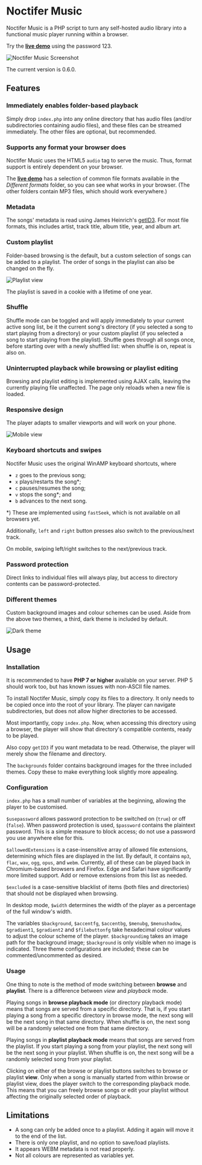 # Noctifer Music

Noctifer Music is a PHP script to turn any self-hosted audio library into a functional music player running within a browser. 

Try the [**live demo**](https://music.lrk.tools/demo) using the password 123.

![Noctifer Music Screenshot](./default.jpg)

The current version is 0.6.0. 


## Features

### Immediately enables folder-based playback

Simply drop `index.php` into any online directory that has audio files (and/or subdirectories containing audio files), and these files can be streamed immediately. The other files are optional, but recommended.

### Supports any format your browser does

Noctifer Music uses the HTML5 `audio` tag to serve the music. Thus, format support is entirely dependent on your browser. 

The [**live demo**](https://music.lrk.tools/demo) has a selection of common file formats available in the *Different formats* folder, so you can see what works in your browser. (The other folders contain MP3 files, which should work everywhere.)

### Metadata

The songs' metadata is read using James Heinrich's [getID3](https://github.com/JamesHeinrich/getID3). For most file formats, this includes artist, track title, album title, year, and album art.

### Custom playlist

Folder-based browsing is the default, but a custom selection of songs can be added to a playlist. The order of songs in the playlist can also be changed on the fly.

![Playlist view](./playlist.jpg)

The playlist is saved in a cookie with a lifetime of one year.

### Shuffle

Shuffle mode can be toggled and will apply immediately to your current active song list, be it the current song's directory (if you selected a song to start playing from a directory) or your custom playlist (if you selected a song to start playing from the playlist). Shuffle goes through all songs once, before starting over with a newly shuffled list: when shuffle is on, repeat is also on.

### Uninterrupted playback while browsing or playlist editing

Browsing and playlist editing is implemented using AJAX calls, leaving the currently playing file unaffected. The page only reloads when a new file is loaded.

### Responsive design

The player adapts to smaller viewports and will work on your phone.

![Mobile view](./mobile.jpg)

### Keyboard shortcuts and swipes

Noctifer Music uses the original WinAMP keyboard shortcuts, where

* `z` goes to the previous song;
* `x` plays/restarts the song*;
* `c` pauses/resumes the song;
* `v` stops the song*; and
* `b` advances to the next song.

*) These are implemented using `fastSeek`, which is not available on all browsers yet.

Additionally, `left` and `right` button presses also switch to the previous/next track.

On mobile, swiping left/right switches to the next/previous track.

### Password protection

Direct links to individual files will always play, but access to directory contents can be password-protected. 

### Different themes

Custom background images and colour schemes can be used. Aside from the above two themes, a third, dark theme is included by default.

![Dark theme](./dark.jpg)


## Usage

### Installation

It is recommended to have **PHP 7 or higher** available on your server. PHP 5 should work too, but has known issues with non-ASCII file names.

To install Noctifer Music, simply copy its files to a directory. It only needs to be copied once into the root of your library. The player can navigate subdirectories, but does not allow higher directories to be accessed.

Most importantly, copy `index.php`. Now, when accessing this directory using a browser, the player will show that directory's compatible contents, ready to be played.

Also copy `getID3` if you want metadata to be read. Otherwise, the player will merely show the filename and directory.

The `backgrounds` folder contains background images for the three included themes. Copy these to make everything look slightly more appealing.

### Configuration

`index.php` has a small number of variables at the beginning, allowing the player to be customised.


`$usepassword` allows password protection to be switched on (`true`) or off (`false`). When password protection is used, `$password` contains the plaintext password. This is a simple measure to block access; do not use a password you use anywhere else for this. 

`$allowedExtensions` is a case-insensitive array of allowed file extensions, determining which files are displayed in the list. By default, it contains `mp3`, `flac`, `wav`, `ogg`, `opus`, and `webm`. Currently, all of these can be played back in Chromium-based browsers and Firefox. Edge and Safari have significantly more limited support. Add or remove extensions from this list as needed.

`$excluded` is a case-sensitive blacklist of items (both files and directories) that should not be displayed when browsing.

In desktop mode, `$width` determines the width of the player as a percentage of the full window's width.

The variables `$background`, `$accentfg`, `$accentbg`, `$menubg`, `$menushadow`, `$gradient1`, `$gradient2` and `$filebuttonfg` take hexadecimal colour values to adjust the colour scheme of the player. `$backgroundimg` takes an image path for the background image; `$background` is only visible when no image is indicated. Three theme configurations are included; these can be commented/uncommented as desired. 

### Usage

One thing to note is the method of mode switching between **browse** and **playlist**. There is a difference between *view* and *playback* mode.

Playing songs in **browse playback mode** (or directory playback mode) means that songs are served from a specific directory. That is, if you start playing a song from a specific directory in browse mode, the next song will be the next song in that same directory. When shuffle is on, the next song will be a randomly selected one from that same directory.

Playing songs in **playlist playback mode** means that songs are served from the playlist. If you start playing a song from your playlist, the next song will be the next song in your playlist. When shuffle is on, the next song will be a randomly selected song from your playlist.

Clicking on either of the browse or playlist buttons switches to browse or playlist **view**. Only when a song is manually started from within browse or playlist view, does the player switch to the corresponding playback mode. This means that you can freely browse songs or edit your playlist without affecting the originally selected order of playback.


## Limitations

* A song can only be added once to a playlist. Adding it again will move it to the end of the list.
* There is only one playlist, and no option to save/load playlists. 
* It appears WEBM metadata is not read properly.
* Not all colours are represented as variables yet.
